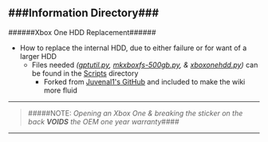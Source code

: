###Information Directory###
---
######Xbox One HDD Replacement######
- How to replace the internal HDD, due to either failure or for want of a larger HDD
  - Files needed _([gptutil.py](https://github.com/JW0914/Wikis/blob/master/XboxOne/Scripts/gptutil.py), [mkxboxfs-500gb.py](https://github.com/JW0914/Wikis/blob/master/XboxOne/Scripts/mkxboxfs-500gb.sh), & [xboxonehdd.py](https://github.com/JW0914/Wikis/blob/master/XboxOne/Scripts/xboxonehdd.py))_ can be found in the [Scripts](https://github.com/JW0914/Wikis/tree/master/XboxOne/Scripts) directory
    - Forked from [Juvenal1's GitHub](https://github.com/Juvenal1/xboxonehdd) and included to make the wiki more fluid

***
> #####NOTE: _Opening an Xbox One & breaking the sticker on the back_ ___VOIDS___ _the OEM one year warranty_####
***

